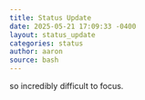 ```yaml
---
title: Status Update
date: 2025-05-21 17:09:33 -0400
layout: status_update
categories: status
author: aaron
source: bash
---
```

so incredibly difficult to focus.
